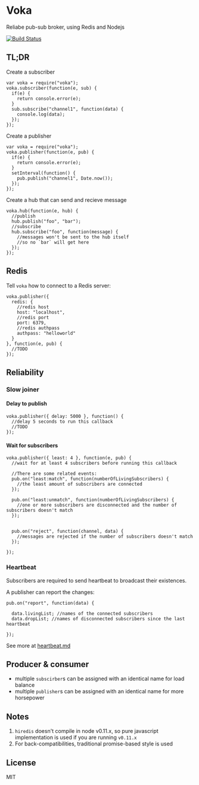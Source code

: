 # Voka

Reliabe pub-sub broker, using Redis and Nodejs

[![Build Status](https://travis-ci.org/RobinQu/voka.svg?branch=master)](https://travis-ci.org/RobinQu/voka)


## TL;DR

Create a subscriber

```
var voka = require("voka");
voka.subscriber(function(e, sub) {
  if(e) {
    return console.error(e);
  }
  sub.subscribe("channel1", function(data) {
    console.log(data);
  });
});
```

Create a publisher

```
var voka = require("voka");
voka.publisher(function(e, pub) {
  if(e) {
    return console.error(e);
  }
  setInterval(function() {
    pub.publish("channel1", Date.now());
  });
});
```

Create a hub that can send and recieve message

```
voka.hub(function(e, hub) {
  //publish
  hub.publish("foo", "bar");
  //subscribe
  hub.subscribe("foo", function(message) {
    //messages won't be sent to the hub itself
    //so no `bar` will get here
  });
});
```

## Redis

Tell `voka` how to connect to a Redis server:

```
voka.publisher({
  redis: {
    //redis host
    host: "localhost",
    //redis port
    port: 6379,
    //redis authpass
    authpass: "helloworld"
  }
}, function(e, pub) {
  //TODO
});
```

## Reliability

### Slow joiner

#### Delay to publish

```
voka.publisher({ delay: 5000 }, function() {
  //delay 5 seconds to run this callback
  //TODO
});
```

#### Wait for subscribers

```
voka.publisher({ least: 4 }, function(e, pub) {
  //wait for at least 4 subscribers before running this callback
  
  //There are some related events:
  pub.on("least:match", function(numberOfLivingSubscribers) {
    //the least amount of subscribers are connected
  });
  
  pub.on("least:unmatch", function(numberOfLivingSubscribers) {
    //one or more subscribers are disconnected and the number of subscribers doesn't match
  });
  
  
  pub.on("reject", function(channel, data) {
    //messages are rejected if the number of subscribers doesn't match
  });
  
});
```

### Heartbeat

Subscribers are required to send heartbeat to broadcast their existences.

A publisher can report the changes:

```
pub.on("report", function(data) {

  data.livingList; //names of the connected subscribers
  data.dropList; //names of disconnected subscribers since the last heartbeat

});
```

See more at [heartbeat.md](/docs/heartbeat.md)

## Producer & consumer

* multiple `subscirber`s can be assigned with an identical name for load balance
* multiple `publisher`s can be assigned with an identical name for more horsepower

## Notes

1. `hiredis` doesn't compile in node v0.11.x, so pure javascript implementation is used if you are running `v0.11.x`
2. For back-compatibilities, traditional promise-based style is used

## License 

MIT